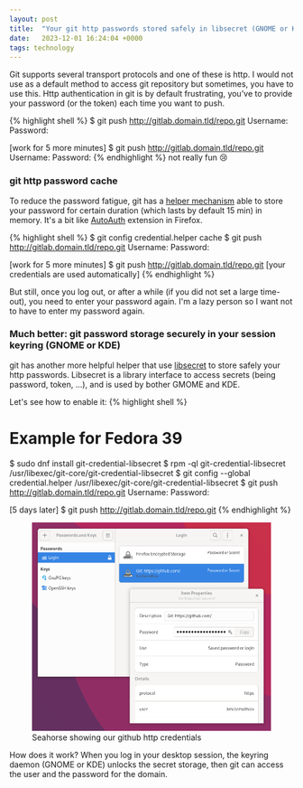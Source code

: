 ```yaml
---
layout: post
title:  "Your git http passwords stored safely in libsecret (GNOME or KDE)"
date:   2023-12-01 16:24:04 +0000
tags: technology
---
```


Git supports several transport protocols and one of these is http. I would not use as a default method to access git repository but sometimes,
 you have to use this. Http authentication in git is by default frustrating, you've to provide your password (or the token) each time you want to push.

{% highlight shell %}
$ git push http://gitlab.domain.tld/repo.git
Username: <type your username>
Password: <type your password>

[work for 5 more minutes]
$ git push http://gitlab.domain.tld/repo.git
Username: <type your username>
Password: <type your password>
{% endhighlight %}
not really fun 😢 

### git http password cache

To reduce the password fatigue, git has a [helper mechanism][git-helper] able to store your password for certain duration (which lasts by default 15 min) in memory. It's a bit like [AutoAuth][auto-auth] extension in Firefox.

{% highlight shell %}
$ git config credential.helper cache
$ git push http://gitlab.domain.tld/repo.git
Username: <type your username>
Password: <type your password>

[work for 5 more minutes]
$ git push http://gitlab.domain.tld/repo.git
[your credentials are used automatically]
{% endhighlight %}

But still, once you log out, or after a while (if you did not set a large time-out), you need to enter your password again. I'm a lazy person so I want not to have to enter my password again.

### Much better: git password storage securely in your session keyring (GNOME or KDE)

git has another more helpful helper that use [libsecret][libsecret] to store safely your http passwords. Libsecret is a library interface to access secrets (being password, token, ...), and is used by bother GMOME and KDE.

Let's see how to enable it:
{% highlight shell %}
# Example for Fedora 39
$ sudo dnf install git-credential-libsecret
$ rpm -ql git-credential-libsecret
/usr/libexec/git-core/git-credential-libsecret
$ git config --global credential.helper /usr/libexec/git-core/git-credential-libsecret
$ git push http://gitlab.domain.tld/repo.git
Username: <type your username>
Password: <type your password>

[5 days later]
$ git push http://gitlab.domain.tld/repo.git
{% endhighlight %}

<figure>
    <img src="/assets/images/202301201-gnome-keyring.png"
         alt="Seahorse windows">
    <figcaption>Seahorse showing our github http credentials</figcaption>
</figure>
How does it work? When you log in your desktop session, the keyring daemon (GNOME or KDE) unlocks the secret storage, then git can access the user and the password for the domain.

[git-helper]: https://git-scm.com/docs/git-credential-cache
[auto-auth]: https://addons.mozilla.org/fr/firefox/addon/autoauth/
[libsecret]: https://gitlab.gnome.org/GNOME/libsecret
